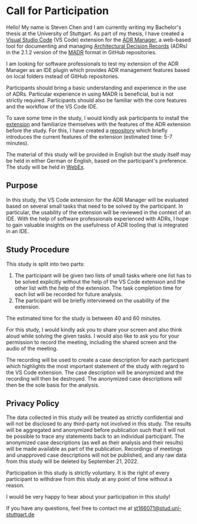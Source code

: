 # Call for Participation

Hello! My name is Steven Chen and I am currently writing my Bachelor's thesis at the University of Stuttgart. As part of my thesis, I have created a [Visual Studio Code](https://code.visualstudio.com) (VS Code) extension for the [ADR Manager](https://adr.github.io/adr-manager), a web-based tool for documenting and managing [Architectural Decision Records](https://adr.github.io) (ADRs) in the 2.1.2 version of the [MADR](https://adr.github.io/madr) format in GitHub repositories.

I am looking for software professionals to test my extension of the ADR Manager as an IDE plugin which provides ADR management features based on local folders instead of GitHub repositories. 

Participants should bring a basic understanding and experience in the use of ADRs. Particular experience in using MADR is beneficial, but is not strictly required.
Participants should also be familiar with the core features and the workflow of the VS Code IDE.

To save some time in the study, I would kindly ask participants to install the [extension](https://marketplace.visualstudio.com/items?itemName=StevenChen.vscode-adr-manager) and familiarize themselves with the features of the ADR extension before the study. For this, I have created a [repository](https://github.com/stevenchencb/vscode-adr-manager-introduction) which briefly introduces the current features of the extension (estimated time: 5-7 minutes).

The material of this study will be provided in English but the study itself may be held in either German or English, based on the participant's preference. The study will be held in [WebEx](https://www.webex.com).


## Purpose

In this study, the VS Code extension for the ADR Manager will be evaluated based on several small tasks that need to be solved by the participant. In particular, the usability of the extension will be reviewed in the context of an IDE.
With the help of software professionals experienced with ADRs, I hope to gain valuable insights on the usefulness of ADR tooling that is integrated in an IDE.


## Study Procedure

This study is split into two parts:

1. The participant will be given two lists of small tasks where one list has to be solved explicitly without the help of the VS Code extension and the other list with the help of the extension. The task completion time for each list will be recorded for future analysis.
2. The participant will be briefly interviewed on the usability of the extension.

The estimated time for the study is between 40 and 60 minutes.

For this study, I would kindly ask you to share your screen and also think aloud while solving the given tasks. I would also like to ask you for your permission to record the meeting, including the shared screen and the audio of the meeting.

The recording will be used to create a case description for each participant which highlights the most important statement of the study with regard to the VS Code extension.
The case description will be anonymized and the recording will then be destroyed. The anonymized case descriptions will then be the sole basis for the analysis.


## Privacy Policy

The data collected in this study will be treated as strictly confidential and will not be disclosed to any third-party not involved in this study. The results will be aggregated and anonymized before publication such that it will not be possible to trace any statements back to an individual participant.
The anonymized case descriptions (as well as their analysis and their results) will be made available as part of the publication. Recordings of meetings and unapproved case descriptions will not be published, and any raw data from this study will be deleted by September 21, 2022.

Participation in this study is strictly voluntary. It is the right of every participant to withdraw from this study at any point of time without a reason.


I would be very happy to hear about your participation in this study!

If you have any questions, feel free to contact me at st166071@stud.uni-stuttgart.de